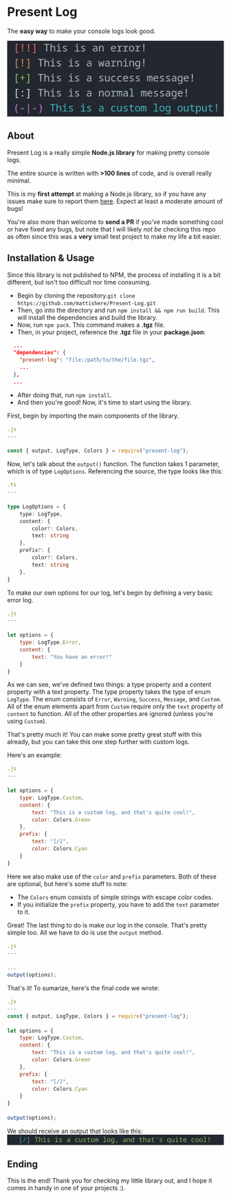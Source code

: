 # Present Log
The **easy way** to make your console logs look good.

![screenshot](screenshots/1.jpg)

## About
Present Log is a really simple **Node.js library** for making pretty console logs.

The entire source is written with **>100 lines** of code, and is overall really minimal.

This is my **first attempt** at making a Node.js library, so if you have any issues make sure to report them [here](https://github.com/mattishere/Present-Log/issues). Expect at least a moderate amount of bugs!

You're also more than welcome to **send a PR** if you've made something cool or have fixed any bugs, but note that I will likely *not be* checking this repo as often since this was a **very** small test project to make my life a bit easier.

## Installation & Usage

Since this library is not published to NPM, the process of installing it is a bit different, but isn't too difficult nor time consuming.

- Begin by cloning the repository.`git clone https://github.com/mattishere/Present-Log.git`
- Then, go into the directory and run `npm install && npm run build`. This will install the dependencies and build the library.
- Now, run `npm pack`. This command makes a **.tgz** file.
- Then, in your project, reference the **.tgz** file in your **package.json**:
```JSON
  ...
  "dependencies": {
    "present-log": "file:/path/to/the/file.tgz",
    ...
  },
  ...
```
- After doing that, run `npm install`.
- And then you're good! Now, it's time to start using the library.

First, begin by importing the main components of the library.

```JavaScript
.js
---

const { output, LogType, Colors } = require("present-log");
```

Now, let's talk about the `output()` function. The function takes 1 parameter, which is of type `LogOptions`. Referencing the source, the type looks like this:
```TypeScript
.ts
---

type LogOptions = {
	type: LogType,
	content: {
		color?: Colors,
		text: string
	},
	prefix?: {
		color?: Colors,
		text: string
	},
}
```
To make our own options for our log, let's begin by defining a very basic error log.
```JavaScript
.js
---

let options = {
    type: LogType.Error,
    content: {
        text: "You have an error!"
    }
}
```
As we can see, we've defined two things: a type property and a content property with a text property. The type property takes the type of enum `LogType`. The enum consists of `Error`, `Warning`, `Success`, `Message`, and `Custom`. All of the enum elements apart from `Custom` require only the `text` property of `content` to function. All of the other properties are ignored (unless you're using `Custom`).

That's pretty much it! You can make some pretty great stuff with this already, but you can take this one step further with custom logs.

Here's an example:
```JavaScript
.js
---

let options = {
    type: LogType.Custom,
    content: {
        text: "This is a custom log, and that's quite cool!",
        color: Colors.Green
    },
    prefix: {
        text: "[/]",
        color: Colors.Cyan
    }
}
```
Here we also make use of the `color` and `prefix` parameters. Both of these are optional, but here's some stuff to note:
- The `Colors` enum consists of simple strings with escape color codes.
- If you initialize the `prefix` property, you have to add the `text` parameter to it.

Great! The last thing to do is make our log in the console. That's pretty simple too. All we have to do is use the `output` method.
```JavaScript
.js
---

...
output(options);
```

That's it! To sumarize, here's the final code we wrote:
```JavaScript
.js
---
const { output, LogType, Colors } = require("present-log");

let options = {
    type: LogType.Custom,
    content: {
        text: "This is a custom log, and that's quite cool!",
        color: Colors.Green
    },
    prefix: {
        text: "[/]",
        color: Colors.Cyan
    }
}

output(options);
```
We should receive an output that looks like this:
![example](screenshots/2.jpg)


## Ending
This is the end! Thank you for checking my little library out, and I hope it comes in handy in one of your projects :).
